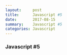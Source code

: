 ```yaml
---
layout:     post
title:      Javascript #5
date:       2017-08-15 
summary:    Javascript #5
categories: Javascript
---
```


### Javascript #5
